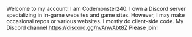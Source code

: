 Welcome to my account! I am Codemonster240. I own a Discord server specializing in in-game websites and game sites. However, I may make occasional repos or various websites.
I mostly do client-side code.
My Discord channel:https://discord.gg/nvAnwAbt8Z
Please join!
